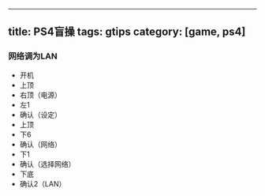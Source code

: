
---
title: PS4盲操
tags: gtips
category: [game, ps4]
---

### 网络调为LAN

- 开机
- 上顶
- 右顶（电源）
- 左1
- 确认（设定）
- 上顶
- 下6
- 确认（网络）
- 下1
- 确认（选择网络）
- 下底
- 确认2（LAN）
